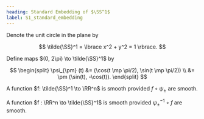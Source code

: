```yaml
---
heading: Standard Embedding of $\SS^1$
label: S1_standard_embedding
---
```


Denote the unit circle in the plane by

$$
\tilde{\SS}^1 = \lbrace x^2 + y^2 = 1 \rbrace.
$$

Define maps $(0, 2\pi) \to \tilde{\SS}^1$ by

$$
\begin{split}
\psi_{\pm} (t) &= (\cos(t \mp \pi/2), \sin(t \mp \pi/2)) \\
&= \pm (\sin(t), -\cos(t)).
\end{split}
$$

A function $f: \tilde{\SS}^1 \to \RR^n$ is smooth provided $f \circ \psi_{\pm}$ are smooth.

A function $f : \RR^n \to \tilde{\SS}^1$ is smooth provided $\psi_{\pm}^{-1} \circ f$ are smooth.
